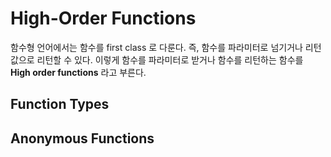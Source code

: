 # High-Order Functions
함수형 언어에서는 함수를 first class 로 다룬다. 즉, 함수를 파라미터로 넘기거나 리턴값으로 리턴할 수 있다. 이렇게 함수를 파라미터로 받거나 함수를 리턴하는 함수를 **High order functions** 라고 부른다.

## Function Types

## Anonymous Functions


